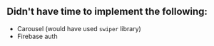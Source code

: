 ## Didn't have time to implement the following:

* Carousel (would have used `swiper` library)
* Firebase auth
